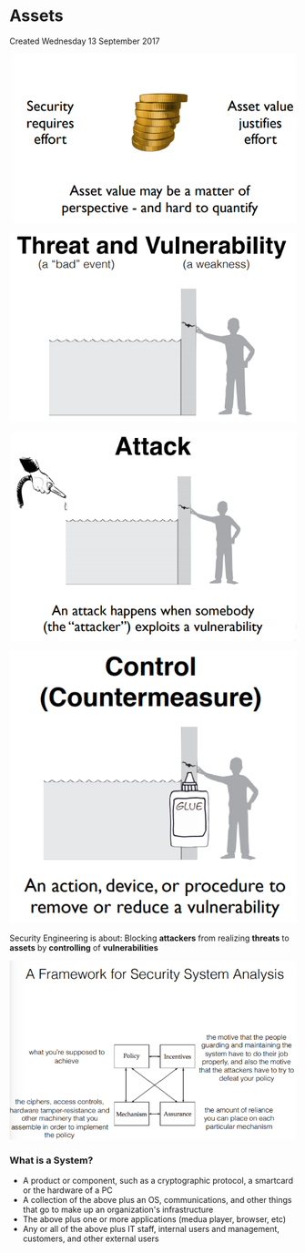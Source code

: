 # Assets
Created Wednesday 13 September 2017

![](./Assets/pasted_image.png)

![](./Assets/pasted_image001.png)

![](./Assets/pasted_image002.png)

![](./Assets/pasted_image003.png)

Security Engineering is about:
Blocking **attackers** from realizing **threats** to **assets** by **controlling** of **vulnerabilities**
	
![](./Assets/pasted_image004.png)


### What is a System?

* A product or component, such as a cryptographic protocol, a smartcard or the hardware of a PC
* A collection of the above plus an OS, communications, and other things that go to make up an organization's infrastructure
* The above plus one or more applications (medua player, browser, etc)
* Any or all of the above plus IT staff, internal users and management, customers, and other external users




